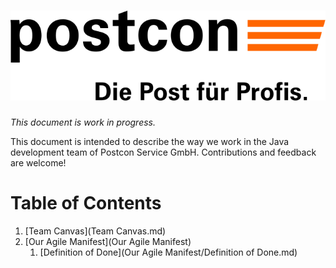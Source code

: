 # ![Postcon Logo](images/logo.svg)

_This document is work in progress._

This document is intended to describe the way we work in the Java development team of
Postcon Service GmbH. Contributions and feedback are welcome!

# Table of Contents
1. [Team Canvas](Team Canvas.md)
1. [Our Agile Manifest](Our Agile Manifest)
   1. [Definition of Done](Our Agile Manifest/Definition of Done.md)